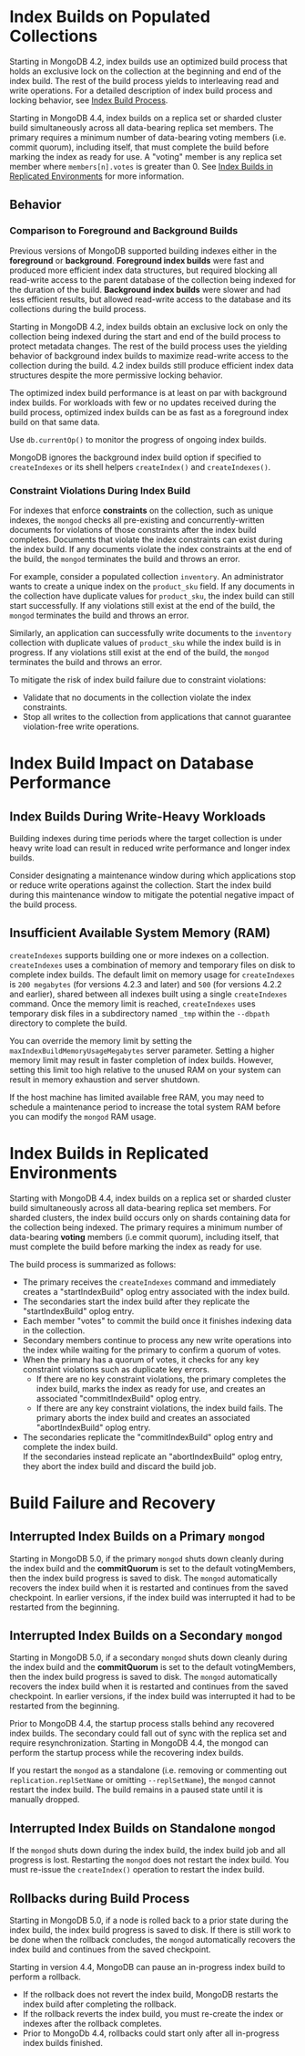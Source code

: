 # Index Builds on Populated Collections

Starting in MongoDB 4.2, index builds use an optimized build process that holds an exclusive lock on the collection at the beginning and end of the index build. The rest of the build process yields to interleaving read and write operations. For a detailed description of index build process and locking behavior, see [Index Build Process](#index-build-process).

Starting in MongoDB 4.4, index builds on a replica set or sharded cluster build simultaneously across all data-bearing replica set members. The primary requires a minimum number of data-bearing voting members (i.e. commit quorum), including itself, that must complete the build before marking the index as ready for use. A "voting" member is any replica set member where `members[n].votes` is greater than 0. See [Index Builds in Replicated Environments](#index-builds-in-replicated-environments) for more information.

## Behavior

### Comparison to Foreground and Background Builds

Previous versions of MongoDB supported building indexes either in the **foreground** or **background**. **Foreground index builds** were fast and produced more efficient index data structures, but required blocking all read-write access to the parent database of the collection being indexed for the duration of the build. **Background index builds** were slower and had less efficient results, but allowed read-write access to the database and its collections during the build process.

Starting in MongoDB 4.2, index builds obtain an exclusive lock on only the collection being indexed during the start and end of the build process to protect metadata changes. The rest of the build process uses the yielding behavior of background index builds to maximize read-write access to the collection during the build. 4.2 index builds still produce efficient index data structures despite the more permissive locking behavior.

The optimized index build performance is at least on par with background index builds. For workloads with few or no updates received during the build process, optimized index builds can be as fast as a foreground index build on that same data.

Use `db.currentOp()` to monitor the progress of ongoing index builds.

MongoDB ignores the background index build option if specified to `createIndexes` or its shell helpers `createIndex()` and `createIndexes()`.

### Constraint Violations During Index Build

For indexes that enforce **constraints** on the collection, such as unique indexes, the `mongod` checks all pre-existing and concurrently-written documents for violations of those constraints after the index build completes. Documents that violate the index constraints can exist during the index build. If any documents violate the index constraints at the end of the build, the `mongod` terminates the build and throws an error.

For example, consider a populated collection `inventory`. An administrator wants to create a unique index on the `product_sku` field. If any documents in the collection have duplicate values for `product_sku`, the index build can still start successfully. If any violations still exist at the end of the build, the `mongod` terminates the build and throws an error.

Similarly, an application can successfully write documents to the `inventory` collection with duplicate values of `product_sku` while the index build is in progress. If any violations still exist at the end of the build, the `mongod` terminates the build and throws an error.

To mitigate the risk of index build failure due to constraint violations:

-   Validate that no documents in the collection violate the index constraints.
-   Stop all writes to the collection from applications that cannot guarantee violation-free write operations.

# Index Build Impact on Database Performance

## Index Builds During Write-Heavy Workloads

Building indexes during time periods where the target collection is under heavy write load can result in reduced write performance and longer index builds.

Consider designating a maintenance window during which applications stop or reduce write operations against the collection. Start the index build during this maintenance window to mitigate the potential negative impact of the build process.

## Insufficient Available System Memory (RAM)

`createIndexes` supports building one or more indexes on a collection. `createIndexes` uses a combination of memory and temporary files on disk to complete index builds. The default limit on memory usage for `createIndexes` is `200 megabytes` (for versions 4.2.3 and later) and `500` (for versions 4.2.2 and earlier), shared between all indexes built using a single `createIndexes` command. Once the memory limit is reached, `createIndexes` uses temporary disk files in a subdirectory named `_tmp` within the `--dbpath` directory to complete the build.

You can override the memory limit by setting the `maxIndexBuildMemoryUsageMegabytes` server parameter. Setting a higher memory limit may result in faster completion of index builds. However, setting this limit too high relative to the unused RAM on your system can result in memory exhaustion and server shutdown.

If the host machine has limited available free RAM, you may need to schedule a maintenance period to increase the total system RAM before you can modify the `mongod` RAM usage.

# Index Builds in Replicated Environments

Starting with MongoDB 4.4, index builds on a replica set or sharded cluster build simultaneously across all data-bearing replica set members. For sharded clusters, the index build occurs only on shards containing data for the collection being indexed. The primary requires a minimum number of data-bearing **voting** members (i.e commit quorum), including itself, that must complete the build before marking the index as ready for use.

The build process is summarized as follows:

-   The primary receives the `createIndexes` command and immediately creates a "startIndexBuild" oplog entry associated with the index build.
-   The secondaries start the index build after they replicate the "startIndexBuild" oplog entry.
-   Each member "votes" to commit the build once it finishes indexing data in the collection.
-   Secondary members continue to process any new write operations into the index while waiting for the primary to confirm a quorum of votes.
-   When the primary has a quorum of votes, it checks for any key constraint violations such as duplicate key errors.
    -   If there are no key constraint violations, the primary completes the index build, marks the index as ready for use, and creates an associated "commitIndexBuild" oplog entry.
    -   If there are any key constraint violations, the index build fails. The primary aborts the index build and creates an associated "abortIndexBuild" oplog entry.
-   The secondaries replicate the "commitIndexBuild" oplog entry and complete the index build.
    <br>
    If the secondaries instead replicate an "abortIndexBuild" oplog entry, they abort the index build and discard the build job.

# Build Failure and Recovery

## Interrupted Index Builds on a Primary `mongod`

Starting in MongoDB 5.0, if the primary `mongod` shuts down cleanly during the index build and the **commitQuorum** is set to the default votingMembers, then the index build progress is saved to disk. The `mongod` automatically recovers the index build when it is restarted and continues from the saved checkpoint. In earlier versions, if the index build was interrupted it had to be restarted from the beginning.

## Interrupted Index Builds on a Secondary `mongod`

Starting in MongoDB 5.0, if a secondary `mongod` shuts down cleanly during the index build and the **commitQuorum** is set to the default votingMembers, then the index build progress is saved to disk. The `mongod` automatically recovers the index build when it is restarted and continues from the saved checkpoint. In earlier versions, if the index build was interrupted it had to be restarted from the beginning.

Prior to MongoDB 4.4, the startup process stalls behind any recovered index builds. The secondary could fall out of sync with the replica set and require resynchronization. Starting in MongoDB 4.4, the mongod can perform the startup process while the recovering index builds.

If you restart the `mongod` as a standalone (i.e. removing or commenting out `replication.replSetName` or omitting `--replSetName`), the `mongod` cannot restart the index build. The build remains in a paused state until it is manually dropped.

## Interrupted Index Builds on Standalone `mongod`

If the `mongod` shuts down during the index build, the index build job and all progress is lost. Restarting the `mongod` does not restart the index build. You must re-issue the `createIndex()` operation to restart the index build.

## Rollbacks during Build Process

Starting in MongoDB 5.0, if a node is rolled back to a prior state during the index build, the index build progress is saved to disk. If there is still work to be done when the rollback concludes, the `mongod` automatically recovers the index build and continues from the saved checkpoint.

Starting in version 4.4, MongoDB can pause an in-progress index build to perform a rollback.

-   If the rollback does not revert the index build, MongoDB restarts the index build after completing the rollback.
-   If the rollback reverts the index build, you must re-create the index or indexes after the rollback completes.
-   Prior to MongoDb 4.4, rollbacks could start only after all in-progress index builds finished.
